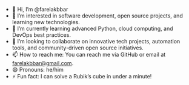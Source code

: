 - 👋 Hi, I’m @farelakbbar
- 👀 I’m interested in software development, open source projects, and learning new technologies.
- 🌱 I’m currently learning advanced Python, cloud computing, and DevOps best practices.
- 💞️ I’m looking to collaborate on innovative tech projects, automation tools, and community-driven open source initiatives.
- 📫 How to reach me: You can reach me via GitHub or email at farelakbbar@gmail.com.
- 😄 Pronouns: he/him
- ⚡ Fun fact: I can solve a Rubik’s cube in under a minute!
